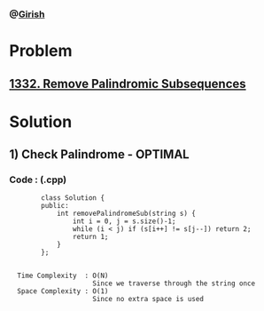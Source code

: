 ### @[Girish](https://www.linkedin.com/in/girish-sudhakar/)

# Problem

## [1332. Remove Palindromic Subsequences](https://leetcode.com/problems/remove-palindromic-subsequences/)


# Solution 

## 1) Check Palindrome - OPTIMAL

     
      
      
   ### Code : (.cpp)
    
            class Solution {
            public:
                int removePalindromeSub(string s) {
                    int i = 0, j = s.size()-1;
                    while (i < j) if (s[i++] != s[j--]) return 2;
                    return 1;
                }
            };
            
 
      Time Complexity  : O(N) 
                         Since we traverse through the string once
      Space Complexity : O(1)
                         Since no extra space is used
